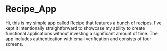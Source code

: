 # Recipe_App
Hi, this is my simple app called Recipe that features a bunch of recipes. I've kept it intentionally straightforward to showcase my ability to create functional applications without investing a significant amount of time. The app includes authentication with email verification and consists of four screens. 
